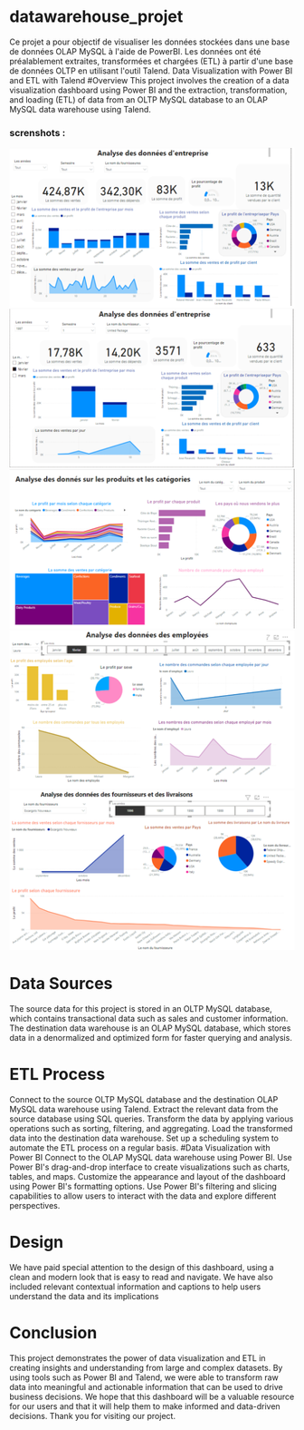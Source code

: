 # datawarehouse_projet
Ce projet a pour objectif de visualiser les données stockées dans une base de données OLAP MySQL à l'aide de PowerBI. Les données ont été préalablement extraites, transformées et chargées (ETL) à partir d'une base de données OLTP en utilisant l'outil Talend.
Data Visualization with Power BI and ETL with Talend
#Overview
This project involves the creation of a data visualization dashboard using Power BI and the extraction, transformation, and loading (ETL) of data from an OLTP MySQL database to an OLAP MySQL data warehouse using Talend.
### screnshots :
![visualisaion](ImageResult/image1.png)
![visualisaion](ImageResult/image2.png)
![visualisaion](ImageResult/image3.png)
![visualisaion](ImageResult/image4.png)
![visualisaion](ImageResult/image5.png)

# Data Sources
The source data for this project is stored in an OLTP MySQL database, which contains transactional data such as sales and customer information.
The destination data warehouse is an OLAP MySQL database, which stores data in a denormalized and optimized form for faster querying and analysis.
# ETL Process
Connect to the source OLTP MySQL database and the destination OLAP MySQL data warehouse using Talend.
Extract the relevant data from the source database using SQL queries.
Transform the data by applying various operations such as sorting, filtering, and aggregating.
Load the transformed data into the destination data warehouse.
Set up a scheduling system to automate the ETL process on a regular basis.
#Data Visualization with Power BI
Connect to the OLAP MySQL data warehouse using Power BI.
Use Power BI's drag-and-drop interface to create visualizations such as charts, tables, and maps.
Customize the appearance and layout of the dashboard using Power BI's formatting options.
Use Power BI's filtering and slicing capabilities to allow users to interact with the data and explore different perspectives.
# Design
We have paid special attention to the design of this dashboard, using a clean and modern look that is easy to read and navigate. We have also included relevant contextual information and captions to help users understand the data and its implications

# Conclusion
This project demonstrates the power of data visualization and ETL in creating insights and understanding from large and complex datasets. By using tools such as Power BI and Talend, we were able to transform raw data into meaningful and actionable information that can be used to drive business decisions. We hope that this dashboard will be a valuable resource for our users and that it will help them to make informed and data-driven decisions. Thank you for visiting our project.
